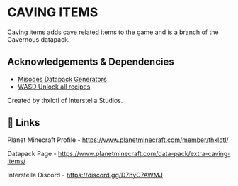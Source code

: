 
# CAVING ITEMS

Caving items adds cave related items to the game and is a branch of the Cavernous datapack.

## Acknowledgements & Dependencies

 - [Misodes Datapack Generators](https://misode.github.io/)
 - [WASD Unlock all recipes](https://wasdbuildteam.website/)

Created by thxlotl of Interstella Studios.

## 🔗 Links
Planet Minecraft Profile - https://www.planetminecraft.com/member/thxlotl/

Datapack Page - https://www.planetminecraft.com/data-pack/extra-caving-items/

Interstella Discord - https://discord.gg/D7hyC7AWMJ